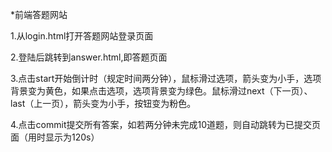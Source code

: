 ﻿*前端答题网站

1.从login.html打开答题网站登录页面


2.登陆后跳转到answer.html,即答题页面


3.点击start开始倒计时（规定时间两分钟），鼠标滑过选项，箭头变为小手，选项背景变为黄色，如果点击选项，选项背景变为绿色。鼠标滑过next（下一页）、last（上一页），箭头变为小手，按钮变为粉色。


4.点击commit提交所有答案，如若两分钟未完成10道题，则自动跳转为已提交页面（用时显示为120s）









